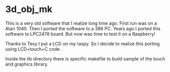3d_obj_mk
=========
This is a very old software that I realize long time ago.
First run was on a Atari 1040. Then I ported the software to a 386 PC.
Years ago I ported this software to LPC2478 board. But now was time to test it on a Raspberry!

Thanks to Texy I put a LCD on my raspy. So I decide to realize this porting using LCD+touch+C code.

Inside the lib directory there is specific makefile to build sample of the touch and graphics library.
